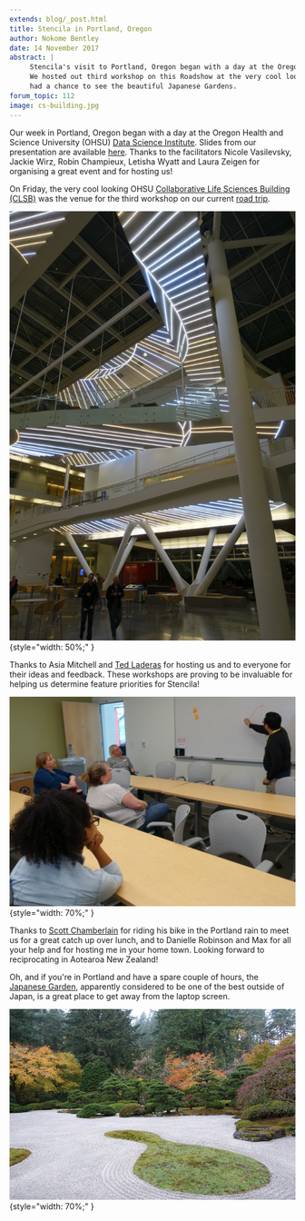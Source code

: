 ```yaml
---
extends: blog/_post.html
title: Stencila in Portland, Oregon
author: Nokome Bentley
date: 14 November 2017
abstract: |
     Stencila's visit to Portland, Oregon began with a day at the Oregon Health and Science University (OHSU) Data Science Institute.
     We hosted out third workshop on this Roadshow at the very cool looking OHSU Collaborative Life Sciences Building. We also
     had a chance to see the beautiful Japanese Gardens.
forum_topic: 112
image: cs-building.jpg
---
```


Our week in Portland, Oregon began with a day at the Oregon Health and Science University (OHSU) [Data Science Institute](https://ohsulibrary-datascienceinstitute.github.io/). Slides from our presentation are available [here](https://stencila.github.io/slides/2017-11-06-ohsu/#1). Thanks to the facilitators Nicole Vasilevsky, Jackie Wirz, Robin Champieux, Letisha Wyatt and Laura Zeigen for organising a great event and for hosting us!

On Friday, the very cool looking OHSU [Collaborative Life Sciences Building (CLSB)](http://portlandtribune.com/pt/9-news/225430-87797-collaborative-life-sciences-building-celebrated) was the venue for the third workshop on our current [road trip](https://community.stenci.la/t/stencila-community-roadmap/).

![Collaborative Life Sciences building](cs-building.jpg){style="width: 50%;" }

Thanks to Asia Mitchell and [Ted Laderas](https://twitter.com/tladeras) for hosting us and to everyone for their ideas and feedback. These workshops are proving to be invaluable for helping us determine feature priorities for Stencila!

![Workshop at Portland](workshop-group.jpg){style="width: 70%;" }

Thanks to [Scott Chamberlain](https://community.stenci.la/u/sckott) for riding his bike in the Portland rain to meet us for a great catch up over lunch, and to Danielle Robinson and Max for all your help and for hosting me in your home town. Looking forward to reciprocating in Aotearoa New Zealand!

Oh, and if you're in Portland and have a spare couple of hours, the [Japanese Garden](https://japanesegarden.org/), apparently considered to be one of the best outside of Japan, is a great place to get away from the laptop screen.

![Garden at Portland](garden.jpg){style="width: 70%;" }
